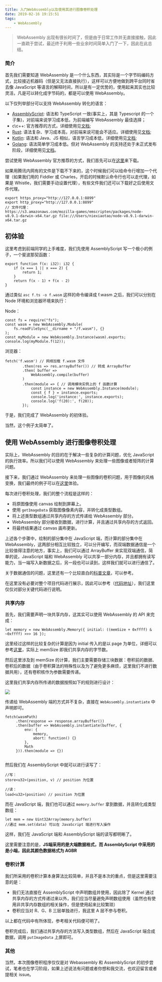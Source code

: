 ```yaml
---
title: 入门WebAssembly以及使用其进行图像卷积处理
date: 2019-02-16 19:15:51
tags:
    - WebAssembly
---
```


> WebAssembly 出现有很长时间了，但是由于日常工作并无直接接触，因此一直疏于尝试，最近终于利用一些业余时间简单入门了一下，因此在此总结。

### 简介

首先我们需要知道 WebAssembly 是一个什么东西，其实际是一个字节码编码方式，比较接近机器码（但是又无法直接执行），这样可以方便地做到跨平台同时省去像 JavaScript 等语言的解释时间，所以是有一定优势的，使用起来其实也比较灵活，凡是可以转化成字节码的，都是可以使用 WebAssembly。

以下仅列举部分可以支持 WebAssembly 转化的语言：

* [AssemblyScript](https://github.com/AssemblyScript/assemblyscript): 语法和 TypeScript 一致(事实上，其是 Typescript 的一个子集)，对前端来说学习成本低，为前端编写 WebAssembly 最佳选择；
* c\c++: 官方推荐的方式，详细使用见[文档](http://webassembly.org.cn/getting-started/developers-guide/);
* [Rust](https://www.rust-lang.org/): 语法复杂、学习成本高，对前端来说可能会不适应。详细使用见[文档](https://github.com/rust-lang-nursery/rust-wasm);
* [Kotlin](http://kotlinlang.org/): 语法和 Java、JS 相似，语言学习成本低，详细使用见[文档](https://kotlinlang.org/docs/reference/native-overview.html);
* [Golang](https://golang.org/): 语法简单学习成本低。但对 WebAssembly 的支持还处于未正式发布阶段，详细使用见[文档](https://blog.gopheracademy.com/advent-2017/go-wasm/)。

尝试使用 WebAssembly 官方推荐的方式，我们首先可以在[这里](http://webassembly.org.cn/getting-started/developers-guide/)来下载。

如果用腾讯内网有的文件是下载不下来的，这个时候我们可以给命令行增加一个代理（如果我们用的 Fiddler 或 Charles，开启的时候默认命令行也可以走代理，如果是 Whistle，我们需要手动设置代理），有些文件我们还可以下载好之后使用文件代理。

```
export https_proxy="http://127.0.0.1:8899"
export http_proxy="http://127.0.0.1:8899"
// 文件代理：
https://s3.amazonaws.com/mozilla-games/emscripten/packages/node-v8.9.1-darwin-x64.tar.gz file:///Users/niexiaotao/node-v8.9.1-darwin-x64.tar.gz
```

## 初体验

这里考虑到前端同学的上手难度，我们先使用 AssemblyScript 写一个极小的例子，一个斐波那契函数：

```
export function f(x: i32): i32 {
    if (x === 1 || x === 2) {
        return 1;
    }
    return f(x - 1) + f(x - 2)
}
```

通过类似 `asc f.ts -o f.wasm` 这样的命令编译成 f.wasm 之后，我们可以分别在 Node 环境和浏览器环境来执行：

Node：

```
const fs = require("fs");
const wasm = new WebAssembly.Module(
    fs.readFileSync(__dirname + "/f.wasm"), {}
);
const myModule = new WebAssembly.Instance(wasm).exports;
console.log(myModule.f(12));
```

浏览器：

```
fetch('f.wasm') // 网络加载 f.wasm 文件
        .then(res => res.arrayBuffer()) // 转成 ArrayBuffer
        .then( buffer =>
            WebAssembly.compile(buffer)
        )
        .then(module => { // 调用模块实例上的 f 函数计算
            const instance = new WebAssembly.Instance(module);
            const { f } = instance.exports;
            console.log('instance:', instance.exports);
            console.log('f(20):', f(20));
        });
```

于是，我们完成了 WebAssembly 的初体验。

当然，这个例子太简单了。

## 使用 WebAssembly 进行图像卷积处理

实际上，WebAssembly 的目的在于解决一些复杂的计算问题，优化 JavaScript 的执行效率。所以我们可以使用 WebAssembly 来处理一些图像或者矩阵的计算问题。

接下来，我们通过 WebAssembly 来处理一些图像的卷积问题，用于图像的风格变换，我们最终的例子可以在[这里](http://assembly.niexiaotao.com/)体验。

每次进行卷积处理，我们的整个流程是这样的：

* 将原图像使用 canvas 绘制到屏幕上。
* 使用 `getImageData` 获取图像像素内容，并转化成类型数组。
* 将上述类型数组通过共享内存的方式传递给 WebAssembly 部分。
* WebAssembly 部分接收到数据，进行计算，并且通过共享内存的方式返回。
* 将最终结果通过 canvas 画布更新。

上述各个步骤中，绘制的部分集中在 JavaScript 端，而计算的部分集中在 WebAssembly，这两部分相互比较独立，可以分开编写，而双端数据通信是一个比较值得注意的地方，事实上，我们可以通过 ArrayBuffer 来实现双端通信，简单的说，JavaScript 端和 WebAssembly 可以共享一部分内存，并且都拥有读写能力，当一端写入新数据之后，另一段也可以读到，这样我们就可以进行通信了。

关于数据通信的问题，这里还有一个比较直白的[科普文章](https://segmentfault.com/a/1190000010434237)，可以参考。

在这里没有必要对整个项目代码进行展示，因此可以参考（[代码地址](https://github.com/aircloud/assemConvolution)），我们这里仅仅对部分关键代码进行说明。

### 共享内存

首先，我们需要声明一块共享内存，这其实可以使用 WebAssembly 的 API 来完成：

```
let memory = new WebAssembly.Memory({ initial: ((memSize + 0xffff) & ~0xffff) >>> 16 });
```

这里经过这样的比较复杂的计算是因为 initial 传入的是以 page 为单位，详细可以参考[这里](https://developer.mozilla.org/en-US/docs/Web/JavaScript/Reference/Global_Objects/WebAssembly/Memory)，实际上 memSize 即我们共享内存的字节数。

然后这里涉及到 memSize 的计算，我们主要需要存储三块数据：卷积前的数据、卷积后的数据（由于卷积算法的特殊性以及为了避免更多麻烦，这里我们不进行数据共用），还有卷积核作为参数需要传递。

这里我们共享内存所传递的数据按照如下的规则进行设计：

![](http://niexiaotao.cn/img/ker1.jpg)

传递给 WebAssembly 端的方式并不复杂，直接在 `WebAssembly.instantiate` 中声明即可。 

```
fetch(wasmPath)
     .then(response => response.arrayBuffer())
     .then(buffer => WebAssembly.instantiate(buffer, {
         env: {
             memory,
             abort: function() {}
         },
         Math
     })).then(module => {})
                
```

然后我们在 AssemblyScript 中就可以进行读写了：

```
//写：
store<u32>(position, v) // position 为位置

//读：
load<u32>(position) // position 为位置
```

而在 JavaScript 端，我们也可以通过 `memory.buffer` 拿到数据，并且转化成类型数组：

```
let mem = new Uint32Array(memory.buffer)
//通过 mem.set(data) 可以在 JavaScript 端进行写入操作
```

这样，我们在 JavaScript 端和 AssemblyScript 端的读写都明晰了。

这里需要注意的是，**JS端采用的是大端数据格式，而 AssemblyScript 中采用的是小端，因此其颜色数据格式为 AGBR**

### 卷积计算

我们所采用的卷积计算本身算法比较简单，并且不是本次的重点，但是这里需要注意的是：

* 我们无法直接在 AssemblyScript 中声明数组并使用，因此除了 Kernel 通过共享内存的方式传递过来以外，我们应当尽量避免声明数组使用（虽然也有使用非共享内存数组的相关操作，但是使用起来比较繁琐）
* 卷积应当对 R、G、B 三层单独进行，我这里 A 层不参与卷积。

以上都在代码中有所体现，参考相关代码便可明了。

卷积完成后，我们通过共享内存的方法写入类型数组，然后在 JavaScript 端合成数据，调用 `putImageData` 上屏即可。

### 其他

当然，本次图像卷积程序仅仅是对 Webassembly 和 AssemblyScript 的初步尝试，笔者也在学习阶段，如果上述说法有问题或者你想和我交流，也欢迎留言或者提相关 issue。
